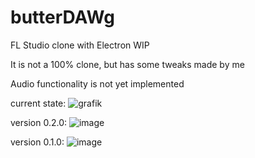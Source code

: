 # butterDAWg
 FL Studio clone with Electron WIP
 
 It is not a 100% clone, but has some tweaks made by me
 
 Audio functionality is not yet implemented
 
 
current state:
![grafik](https://user-images.githubusercontent.com/64578396/179368655-fbc7182f-d894-48b3-84ed-ef6f8d42b5ce.png)

 
version 0.2.0:
 ![image](https://user-images.githubusercontent.com/64578396/178554704-c7bd4468-8edc-4d52-bc17-284d148f41fb.png)

 
 
version 0.1.0:
![image](https://user-images.githubusercontent.com/64578396/178067986-6e06db41-a3b2-4854-9871-685442ee5db8.png)
